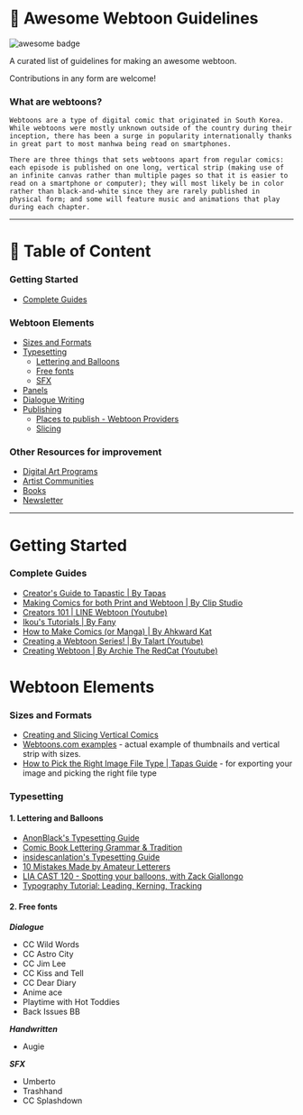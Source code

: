 # 📜 Awesome Webtoon Guidelines  
<img src="https://cdn.rawgit.com/sindresorhus/awesome/d7305f38d29fed78fa85652e3a63e154dd8e8829/media/badge.svg" alt="awesome badge"/> 

A curated list of guidelines for making an awesome webtoon. 

Contributions in any form are welcome!

### What are webtoons?
`Webtoons are a type of digital comic that originated in South Korea. While webtoons were mostly unknown outside of the country during their inception, there has been a surge in popularity internationally thanks in great part to most manhwa being read on smartphones.`

`There are three things that sets webtoons apart from regular comics: each episode is published on one long, vertical strip (making use of an infinite canvas rather than multiple pages so that it is easier to read on a smartphone or computer); they will most likely be in color rather than black-and-white since they are rarely published in physical form; and some will feature music and animations that play during each chapter.`

--- 

# 📜 Table of Content
### Getting Started
- [Complete Guides](#complete-guides)
### Webtoon Elements
- [Sizes and Formats](#sizes-and-formats)
- [Typesetting](#typesetting)
  - [Lettering and Balloons](#1-lettering-and-balloons)
  - [Free fonts](#2-free-fonts)
  - [SFX](#SFX)
- [Panels](#panels)
- [Dialogue Writing](#dialogue-writing)
- [Publishing](#publishing)
  - [Places to publish - Webtoon Providers](#webtoon-official-providers)
  - [Slicing](#slicing)
### Other Resources for improvement
- [Digital Art Programs](#digital-art-programs)
- [Artist Communities](#artist-communities)
- [Books](#books)
- [Newsletter](#newsletter)

--- 

# Getting Started
### Complete Guides
- [Creator's Guide to Tapastic | By Tapas](https://tapas.io/series/Creator)
- [Making Comics for both Print and Webtoon | By Clip Studio](https://tips.clip-studio.com/en-us/articles/2812)
- [Creators 101 | LINE Webtoon (Youtube)](https://www.youtube.com/watch?v=SXKcdt6COr8&list=PLhk8LovViFgshDuttEuvwNanNuFg4k4ZU&index=2)
- [Ikou's Tutorials | By Fany](https://tapas.io/series/Tutorials)
- [How to Make Comics (or Manga) | By Ahkward Kat](https://www.webtoons.com/en/challenge/how-to-make-comics-or-manga/list?title_no=110181)
- [Creating a Webtoon Series! | By Talart (Youtube)](https://www.youtube.com/watch?v=_2VhYGSqVRA&list=PLbiI3az46e0q5QSqfpTBLe8DtkEWr2GLm)
- [Creating Webtoon | By Archie The RedCat (Youtube)](https://www.youtube.com/watch?v=ciA9CwaMblg&list=PL5zciq5GgqUYFZPnLm0OibmPFp0cqPvj7)

# Webtoon Elements
### Sizes and Formats
- [Creating and Slicing Vertical Comics](https://tapas.io/episode/153301)
- [Webtoons.com examples](https://www.webtoons.com/en/challenge/webtoon-format/list?title_no=109936&page=1) - actual example of thumbnails and vertical strip with sizes.
- [How to Pick the Right Image File Type | Tapas Guide](https://tapas.io/episode/188280) - for exporting your image and picking the right file type

### Typesetting
#### 1. Lettering and Balloons
  - [AnonBlack's Typesetting Guide](http://mangafox.today/anonblacks-typesetting-guide-webtoon-chapter-203#1)
  - [Comic Book Lettering Grammar & Tradition](https://blambot.com/pages/comic-book-grammar-tradition)
  - [insidescanlation's Typesetting Guide](https://www.insidescanlation.com/etc/how-to-edit-manga-with-photoshop/rawr/editguide/2.html)
  - [10 Mistakes Made by Amateur Letterers](http://beyondthebunker.com/uncategorized/10-mistakes-made-by-amateur-letterers/)
  - [LIA CAST 120 - Spotting your balloons, with Zack Giallongo](http://www.leanintoart.com/blog/2015/1/16/lia-cast-120-spotting-your-balloons-with-zack-giallongo)
  - [Typography Tutorial: Leading, Kerning, Tracking](https://www.bigstockphoto.com/blog/uncategorized/typography-tutorial-leading-kerning-tracking/)

#### 2. Free fonts

  ***Dialogue***
  - CC Wild Words
  - CC Astro City
  - CC Jim Lee
  - CC Kiss and Tell
  - CC Dear Diary
  - Anime ace
  - Playtime with Hot Toddies
  - Back Issues BB

  ***Handwritten***
  - Augie

  ***SFX***
  - Umberto
  - Trashhand
  - CC Splashdown
